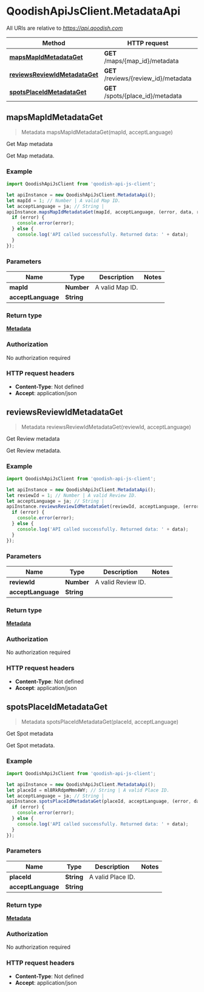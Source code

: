 # QoodishApiJsClient.MetadataApi

All URIs are relative to *https://api.qoodish.com*

Method | HTTP request | Description
------------- | ------------- | -------------
[**mapsMapIdMetadataGet**](MetadataApi.md#mapsMapIdMetadataGet) | **GET** /maps/{map_id}/metadata | Get Map metadata
[**reviewsReviewIdMetadataGet**](MetadataApi.md#reviewsReviewIdMetadataGet) | **GET** /reviews/{review_id}/metadata | Get Review metadata
[**spotsPlaceIdMetadataGet**](MetadataApi.md#spotsPlaceIdMetadataGet) | **GET** /spots/{place_id}/metadata | Get Spot metadata



## mapsMapIdMetadataGet

> Metadata mapsMapIdMetadataGet(mapId, acceptLanguage)

Get Map metadata

Get Map metadata. 

### Example

```javascript
import QoodishApiJsClient from 'qoodish-api-js-client';

let apiInstance = new QoodishApiJsClient.MetadataApi();
let mapId = 1; // Number | A valid Map ID.
let acceptLanguage = ja; // String | 
apiInstance.mapsMapIdMetadataGet(mapId, acceptLanguage, (error, data, response) => {
  if (error) {
    console.error(error);
  } else {
    console.log('API called successfully. Returned data: ' + data);
  }
});
```

### Parameters


Name | Type | Description  | Notes
------------- | ------------- | ------------- | -------------
 **mapId** | **Number**| A valid Map ID. | 
 **acceptLanguage** | **String**|  | 

### Return type

[**Metadata**](Metadata.md)

### Authorization

No authorization required

### HTTP request headers

- **Content-Type**: Not defined
- **Accept**: application/json


## reviewsReviewIdMetadataGet

> Metadata reviewsReviewIdMetadataGet(reviewId, acceptLanguage)

Get Review metadata

Get Review metadata. 

### Example

```javascript
import QoodishApiJsClient from 'qoodish-api-js-client';

let apiInstance = new QoodishApiJsClient.MetadataApi();
let reviewId = 1; // Number | A valid Review ID.
let acceptLanguage = ja; // String | 
apiInstance.reviewsReviewIdMetadataGet(reviewId, acceptLanguage, (error, data, response) => {
  if (error) {
    console.error(error);
  } else {
    console.log('API called successfully. Returned data: ' + data);
  }
});
```

### Parameters


Name | Type | Description  | Notes
------------- | ------------- | ------------- | -------------
 **reviewId** | **Number**| A valid Review ID. | 
 **acceptLanguage** | **String**|  | 

### Return type

[**Metadata**](Metadata.md)

### Authorization

No authorization required

### HTTP request headers

- **Content-Type**: Not defined
- **Accept**: application/json


## spotsPlaceIdMetadataGet

> Metadata spotsPlaceIdMetadataGet(placeId, acceptLanguage)

Get Spot metadata

Get Spot metadata. 

### Example

```javascript
import QoodishApiJsClient from 'qoodish-api-js-client';

let apiInstance = new QoodishApiJsClient.MetadataApi();
let placeId = ml8RkRdpmMmn4WY; // String | A valid Place ID.
let acceptLanguage = ja; // String | 
apiInstance.spotsPlaceIdMetadataGet(placeId, acceptLanguage, (error, data, response) => {
  if (error) {
    console.error(error);
  } else {
    console.log('API called successfully. Returned data: ' + data);
  }
});
```

### Parameters


Name | Type | Description  | Notes
------------- | ------------- | ------------- | -------------
 **placeId** | **String**| A valid Place ID. | 
 **acceptLanguage** | **String**|  | 

### Return type

[**Metadata**](Metadata.md)

### Authorization

No authorization required

### HTTP request headers

- **Content-Type**: Not defined
- **Accept**: application/json

